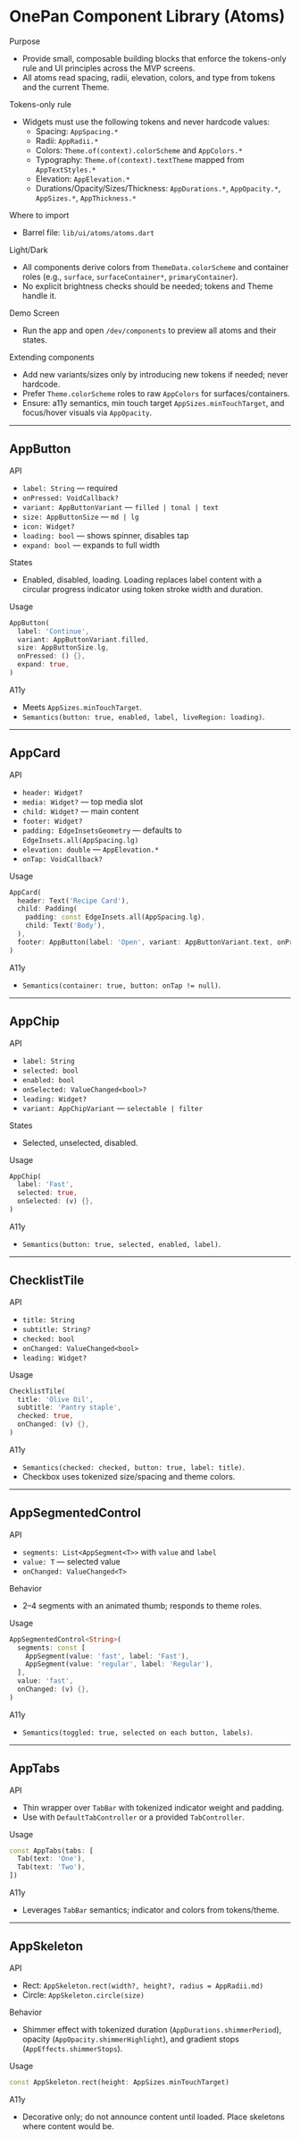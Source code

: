 # OnePan Component Library (Atoms)

Purpose
- Provide small, composable building blocks that enforce the tokens-only rule and UI principles across the MVP screens.
- All atoms read spacing, radii, elevation, colors, and type from tokens and the current Theme.

Tokens-only rule
- Widgets must use the following tokens and never hardcode values:
  - Spacing: `AppSpacing.*`
  - Radii: `AppRadii.*`
  - Colors: `Theme.of(context).colorScheme` and `AppColors.*`
  - Typography: `Theme.of(context).textTheme` mapped from `AppTextStyles.*`
  - Elevation: `AppElevation.*`
  - Durations/Opacity/Sizes/Thickness: `AppDurations.*`, `AppOpacity.*`, `AppSizes.*`, `AppThickness.*`

Where to import
- Barrel file: `lib/ui/atoms/atoms.dart`

Light/Dark
- All components derive colors from `ThemeData.colorScheme` and container roles (e.g., `surface`, `surfaceContainer*`, `primaryContainer`).
- No explicit brightness checks should be needed; tokens and Theme handle it.

Demo Screen
- Run the app and open `/dev/components` to preview all atoms and their states.

Extending components
- Add new variants/sizes only by introducing new tokens if needed; never hardcode.
- Prefer `Theme.colorScheme` roles to raw `AppColors` for surfaces/containers.
- Ensure: a11y semantics, min touch target `AppSizes.minTouchTarget`, and focus/hover visuals via `AppOpacity`.

---

## AppButton

API
- `label: String` — required
- `onPressed: VoidCallback?`
- `variant: AppButtonVariant` — `filled | tonal | text`
- `size: AppButtonSize` — `md | lg`
- `icon: Widget?`
- `loading: bool` — shows spinner, disables tap
- `expand: bool` — expands to full width

States
- Enabled, disabled, loading. Loading replaces label content with a circular progress indicator using token stroke width and duration.

Usage
```dart
AppButton(
  label: 'Continue',
  variant: AppButtonVariant.filled,
  size: AppButtonSize.lg,
  onPressed: () {},
  expand: true,
)
```

A11y
- Meets `AppSizes.minTouchTarget`.
- `Semantics(button: true, enabled, label, liveRegion: loading)`.

---

## AppCard

API
- `header: Widget?`
- `media: Widget?` — top media slot
- `child: Widget?` — main content
- `footer: Widget?`
- `padding: EdgeInsetsGeometry` — defaults to `EdgeInsets.all(AppSpacing.lg)`
- `elevation: double` — `AppElevation.*`
- `onTap: VoidCallback?`

Usage
```dart
AppCard(
  header: Text('Recipe Card'),
  child: Padding(
    padding: const EdgeInsets.all(AppSpacing.lg),
    child: Text('Body'),
  ),
  footer: AppButton(label: 'Open', variant: AppButtonVariant.text, onPressed: () {}),
)
```

A11y
- `Semantics(container: true, button: onTap != null)`.

---

## AppChip

API
- `label: String`
- `selected: bool`
- `enabled: bool`
- `onSelected: ValueChanged<bool>?`
- `leading: Widget?`
- `variant: AppChipVariant` — `selectable | filter`

States
- Selected, unselected, disabled.

Usage
```dart
AppChip(
  label: 'Fast',
  selected: true,
  onSelected: (v) {},
)
```

A11y
- `Semantics(button: true, selected, enabled, label)`.

---

## ChecklistTile

API
- `title: String`
- `subtitle: String?`
- `checked: bool`
- `onChanged: ValueChanged<bool>`
- `leading: Widget?`

Usage
```dart
ChecklistTile(
  title: 'Olive Oil',
  subtitle: 'Pantry staple',
  checked: true,
  onChanged: (v) {},
)
```

A11y
- `Semantics(checked: checked, button: true, label: title)`.
- Checkbox uses tokenized size/spacing and theme colors.

---

## AppSegmentedControl

API
- `segments: List<AppSegment<T>>` with `value` and `label`
- `value: T` — selected value
- `onChanged: ValueChanged<T>`

Behavior
- 2–4 segments with an animated thumb; responds to theme roles.

Usage
```dart
AppSegmentedControl<String>(
  segments: const [
    AppSegment(value: 'fast', label: 'Fast'),
    AppSegment(value: 'regular', label: 'Regular'),
  ],
  value: 'fast',
  onChanged: (v) {},
)
```

A11y
- `Semantics(toggled: true, selected on each button, labels)`.

---

## AppTabs

API
- Thin wrapper over `TabBar` with tokenized indicator weight and padding.
- Use with `DefaultTabController` or a provided `TabController`.

Usage
```dart
const AppTabs(tabs: [
  Tab(text: 'One'),
  Tab(text: 'Two'),
])
```

A11y
- Leverages `TabBar` semantics; indicator and colors from tokens/theme.

---

## AppSkeleton

API
- Rect: `AppSkeleton.rect(width?, height?, radius = AppRadii.md)`
- Circle: `AppSkeleton.circle(size)`

Behavior
- Shimmer effect with tokenized duration (`AppDurations.shimmerPeriod`), opacity (`AppOpacity.shimmerHighlight`), and gradient stops (`AppEffects.shimmerStops`).

Usage
```dart
const AppSkeleton.rect(height: AppSizes.minTouchTarget)
```

A11y
- Decorative only; do not announce content until loaded. Place skeletons where content would be.

